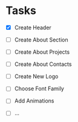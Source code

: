 # Tasks

- [x] Create Header
- [ ] Create About Section
- [ ] Create About Projects
- [ ] Create About Contacts
- [ ] Create New Logo
- [ ] Choose Font Family
- [ ] Add Animations
- [ ] ...


